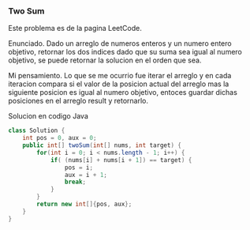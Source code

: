 ### Two Sum

Este problema es de la pagina LeetCode.

Enunciado.
Dado un arreglo de numeros enteros y un numero entero objetivo, retornar los dos indices dado que su suma sea igual al numero objetivo, se puede retornar la solucion en el orden que sea.

Mi pensamiento.
Lo que se me ocurrio fue iterar el arreglo y en cada iteracion compara si el valor de la posicion actual del arreglo mas la siguiente posicion es igual al numero objetivo, entoces guardar dichas posiciones en el arreglo result y retornarlo.

Solucion en codigo Java

``` Java
class Solution {
    int pos = 0, aux = 0;
    public int[] twoSum(int[] nums, int target) {
        for(int i = 0; i < nums.length - 1; i++) {
            if( (nums[i] + nums[i + 1]) == target) {
                pos = i;
                aux = i + 1;
                break;
            }
        }
        return new int[]{pos, aux};
    }
} 
```
